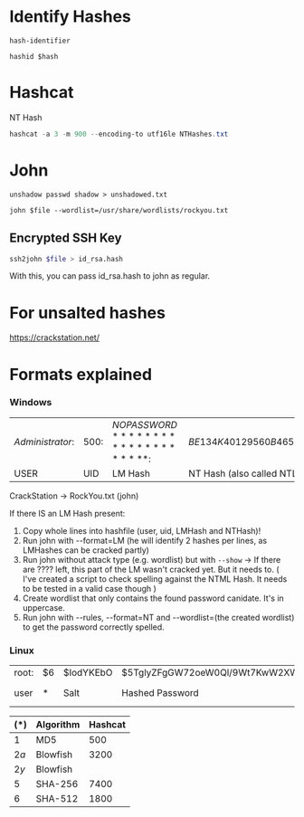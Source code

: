 # Identify Hashes
```
hash-identifier
```

```
hashid $hash
```


# Hashcat
NT Hash
```powershell
hashcat -a 3 -m 900 --encoding-to utf16le NTHashes.txt
```

# John
```
unshadow passwd shadow > unshadowed.txt
```

```
john $file --wordlist=/usr/share/wordlists/rockyou.txt
```

## Encrypted SSH Key
```bash
ssh2john $file > id_rsa.hash
```
With this, you can pass id_rsa.hash to john as regular. 
# For unsalted hashes
https://crackstation.net/

# Formats explained
### Windows
| | | | | 
|-|-|-|-|
| $Administrator:$|$500:$|$NO PASSWORD*********************:$|$BE134K40129560B46534340292AF4E72:::$|
|USER     |UID|            LM Hash             |     NT Hash (also called NTLM)|


CrackStation -> RockYou.txt (john)

If there IS an LM Hash present:
1. Copy whole lines into hashfile (user, uid, LMHash and NTHash)!
2. Run john with --format=LM (he will identify 2 hashes per lines, as LMHashes can be cracked partly)
3. Run john without attack type (e.g. wordlist) but with `--show`
   -> If there are ???? left, this part of the LM wasn't cracked yet. But it needs to.
   ( I've created a script to check spelling against the NTML Hash. It needs to be tested in a valid case though )
4. Create wordlist that only contains the found password canidate. It's in uppercase.
5. Run john with --rules, --format=NT and --wordlist=(the created wordlist) to get the password correctly spelled.

### Linux
| | | | | |
|-|-|-|-|-|
|root:|\$6|\$IodYKEbO|\$5TglyZFgGW72oeW0Ql/9Wt7KwW2XWeW3TNmBUo94Qsj1tJg.tDs1HIuIlmyr/:|18251:0:99999:7:::|
|user| $*$|  Salt  |                     Hashed Password                         | Account Information|

|$(*)$|Algorithm|Hashcat|
|-|-|-|
|$1$  |MD5 |500|
|$2a$|Blowfish|3200|
|$2y$|Blowfish|
|$5$|SHA-256|7400|
|$6$|SHA-512|1800|


